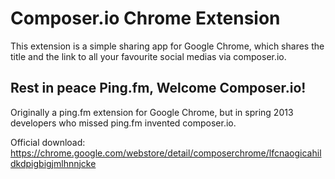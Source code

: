 Composer.io Chrome Extension
==============

This extension is a simple sharing app for Google Chrome, which shares the title and the link to all your favourite social medias via composer.io.

Rest in peace Ping.fm, Welcome Composer.io!
--------------

Originally a ping.fm extension for Google Chrome, but in spring 2013 developers who missed ping.fm invented composer.io.

Official download: https://chrome.google.com/webstore/detail/composerchrome/lfcnaogicahildkdpigbigjmlhnnjcke
